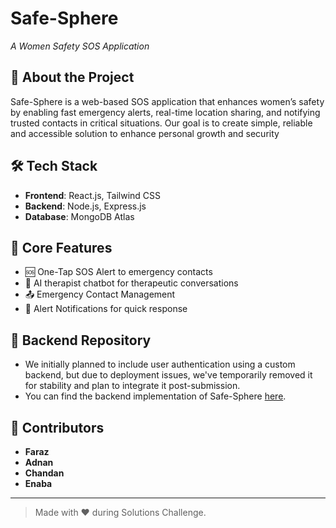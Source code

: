 # Safe-Sphere  
*A Women Safety SOS Application*

## 🚀 About the Project  
Safe-Sphere is a web-based SOS application that enhances women’s safety by enabling fast emergency alerts, real-time location sharing, and notifying trusted contacts in critical situations. Our goal is to create simple, reliable and accessible solution to enhance personal growth and security 

## 🛠️ Tech Stack  
- **Frontend**: React.js, Tailwind CSS  
- **Backend**: Node.js, Express.js  
- **Database**: MongoDB Atlas

## 📌 Core Features  
- 🆘 One-Tap SOS Alert to emergency contacts  
- 🤖 AI therapist chatbot for therapeutic conversations   
- 📤 Emergency Contact Management  
- 🔔 Alert Notifications for quick response

## 🔗 Backend Repository
- We initially planned to include user authentication using a custom backend, but due to deployment issues, we've temporarily removed it for stability and plan to integrate it post-submission.
- You can find the backend implementation of Safe-Sphere [here](https://github.com/code-with-faraz/backend).


## 👥 Contributors  
- **Faraz**
- **Adnan**
- **Chandan**
- **Enaba**

---

> Made with ❤️ during Solutions Challenge.
